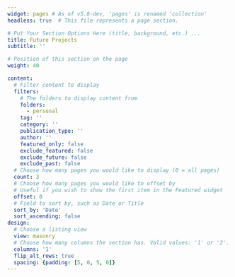 ```yaml
---
widget: pages # As of v5.8-dev, 'pages' is renamed 'collection'
headless: true  # This file represents a page section.

# Put Your Section Options Here (title, background, etc.) ...
title: Future Projects
subtitle: ''

# Position of this section on the page
weight: 40

content:
  # Filter content to display
  filters:
    # The folders to display content from
    folders:
      - personal
    tag: ''
    category: ''
    publication_type: ''
    author: ''
    featured_only: false
    exclude_featured: false
    exclude_future: false
    exclude_past: false
  # Choose how many pages you would like to display (0 = all pages)
  count: 3
  # Choose how many pages you would like to offset by
  # Useful if you wish to show the first item in the Featured widget
  offset: 0
  # Field to sort by, such as Date or Title
  sort_by: 'Date'
  sort_ascending: false
design:
  # Choose a listing view
  view: masonry
  # Choose how many columns the section has. Valid values: '1' or '2'.
  columns: '1'
  flip_alt_rows: true
  spacing: {padding: [5, 0, 5, 0]}
---
```

